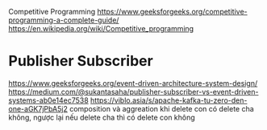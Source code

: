 Competitive Programming
https://www.geeksforgeeks.org/competitive-programming-a-complete-guide/
https://en.wikipedia.org/wiki/Competitive_programming
# Publisher Subscriber
https://www.geeksforgeeks.org/event-driven-architecture-system-design/
https://medium.com/@sukantasaha/publisher-subscriber-vs-event-driven-systems-ab0e14ec7538
https://viblo.asia/s/apache-kafka-tu-zero-den-one-aGK7jPbA5j2
composition và aggreation khi delete con có delete cha không, ngược lại nếu delete cha thì có delete con không

